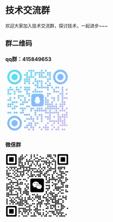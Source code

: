 # 技术交流群

欢迎大家加入技术交流群，探讨技术，一起进步~~~

## 群二维码

### qq群：415849653

<img src="https://raw.githubusercontent.com/ShanYi-Hui/images/main/qqgroup.png" style="width: 200px;" />

### 微信群

<img src="https://raw.githubusercontent.com/ShanYi-Hui/images/main/weixingroup.png" style="width: 200px;" />
